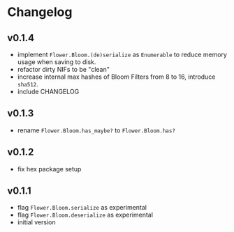 # Changelog

## v0.1.4

* implement `Flower.Bloom.(de)serialize` as `Enumerable` to reduce memory usage
  when saving to disk.
* refactor dirty NIFs to be "clean"
* increase internal max hashes of Bloom Filters from 8 to 16,
  introduce `sha512`.
* include CHANGELOG

## v0.1.3

* rename `Flower.Bloom.has_maybe?` to `Flower.Bloom.has?`

## v0.1.2

* fix hex package setup

## v0.1.1

* flag `Flower.Bloom.serialize` as experimental
* flag `Flower.Bloom.deserialize` as experimental
* initial version

